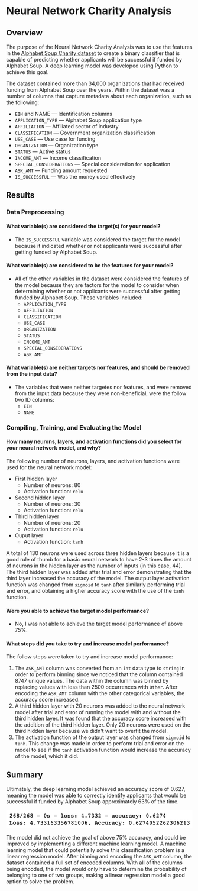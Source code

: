 # Neural Network Charity Analysis

## Overview
The purpose of the Neural Network Charity Analysis was to use the features in the [Alphabet Soup Charity dataset](/Resources/charity_data.csv) to create a binary classifier that is capable of predicting whether applicants will be successful if funded by Alphabet Soup. A deep learning model was developed using Python to achieve this goal.

The dataset contained more than 34,000 organizations that had received funding from Alphabet Soup over the years. Within the dataset was a number of columns that capture metadata about each organization, such as the following:
- `EIN` and NAME — Identification columns
- `APPLICATION_TYPE` — Alphabet Soup application type
- `AFFILIATION` — Affiliated sector of industry
- `CLASSIFICATION` — Government organization classification
- `USE_CASE` — Use case for funding
- `ORGANIZATION` — Organization type
- `STATUS` — Active status
- `INCOME_AMT` — Income classification
- `SPECIAL_CONSIDERATIONS` — Special consideration for application
- `ASK_AMT` — Funding amount requested
- `IS_SUCCESSFUL` — Was the money used effectively

## Results

### Data Preprocessing
#### What variable(s) are considered the target(s) for your model?
- The `IS_SUCCESSFUL` variable was considered the target for the model because it indicated whether or not applicants were successful after getting funded by Alphabet Soup.

#### What variable(s) are considered to be the features for your model?
- All of the other variables in the dataset were considered the features of the model because they are factors for the model to consider when determining whether or not applicants were successful after getting funded by Alphabet Soup. These variables included:
    - `APPLICATION_TYPE`
    - `AFFILIATION`
    - `CLASSIFICATION`
    - `USE_CASE`
    - `ORGANIZATION`
    - `STATUS`
    - `INCOME_AMT`
    - `SPECIAL_CONSIDERATIONS`
    - `ASK_AMT`

#### What variable(s) are neither targets nor features, and should be removed from the input data?
- The variables that were neither targetes nor features, and were removed from the input data because they were non-beneficial, were the follow two ID columns:
    - `EIN`
    - `NAME`

### Compiling, Training, and Evaluating the Model
#### How many neurons, layers, and activation functions did you select for your neural network model, and why?
The following number of neurons, layers, and activation functions were used for the neural network model:
- First hidden layer
    - Number of neurons: 80
    - Activation function: `relu`
- Second hidden layer
    - Number of neurons: 30
    - Activation function: `relu`
- Third hidden layer
    - Number of neurons: 20
    - Activation function: `relu`
- Ouput layer
    - Activation function: `tanh`

A total of 130 neurons were used across three hidden layers because it is a good rule of thumb for a basic neural network to have 2-3 times the amount of neurons in the hidden layer as the number of inputs (in this case, 44). The third hidden layer was added after trial and error demonstrating that the third layer increased the accuracy of the model. The output layer activation function was changed from `sigmoid` to `tanh` after similarly performing trial and error, and obtaining a higher accuracy score with the use of the `tanh` function.

#### Were you able to achieve the target model performance?
- No, I was not able to achieve the target model performance of above 75%.

#### What steps did you take to try and increase model performance?
The follow steps were taken to try and increase model performance:
1. The `ASK_AMT` column was converted from an `int` data type to `string` in order to perform binning since we noticed that the column contained 8747 unique values. The data within the column was binned by replacing values with less than 2500 occurrences with `Other`. After encoding the `ASK_AMT` column with the other categorical variables, the accuracy score increased.
2. A third hidden layer with 20 neurons was added to the neural network model after trial and error of running the model with and without the third hidden layer. It was found that the accuracy score increased with the addition of the third hidden layer. Only 20 neurons were used on the third hidden layer because we didn't want to overfit the model.
3. The activation function of the output layer was changed from `sigmoid` to `tanh`. This change was made in order to perform trial and error on the model to see if the `tanh` activation function would increase the accuracy of the model, which it did.

## Summary
Ultimately, the deep learning model achieved an accuracy score of 0.627, meaning the model was able to correctly identify applicants that would be successful if funded by Alphabet Soup approximately 63% of the time. 

![Accuracy Score](/Resources/accuracy_score.png)

The model did not achieve the goal of above 75% accuracy, and could be improved by implementing a different machine learning model. A machine learning model that could potentially solve this classification problem is a linear regression model. After binning and encoding the `ASK_AMT` column, the dataset contained a full set of encoded columns. With all of the columns being encoded, the model would only have to determine the probability of belonging to one of two groups, making a linear regression model a good option to solve the problem.